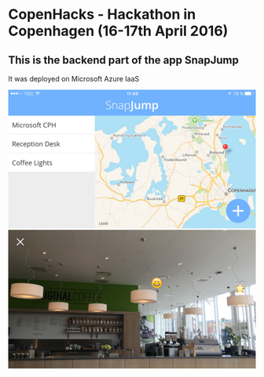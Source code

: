 # CopenHacks - Hackathon in Copenhagen (16-17th April 2016)

## This is the backend part of the app SnapJump

It was deployed on Microsoft Azure IaaS

![Main menu](https://github.com/Dalimil/CopenHacks/blob/master/screenshots/menu.jpg)
![Gameplay](https://github.com/Dalimil/CopenHacks/blob/master/screenshots/gameplay.jpg)
